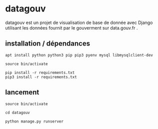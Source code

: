 # datagouv


datagouv est un projet de visualisation de base de donnée avec Django utilisant les données fournit par le gouverment sur data.gouv.fr .


## installation / dépendances


```
apt install python python3 pip pip3 pyenv mysql libmysqlclient-dev

source bin/activate

pip install -r requirements.txt
pip3 install -r requirements.txt
```

## lancement

```
source bin/activate

cd datagouv

python manage.py runserver
```
